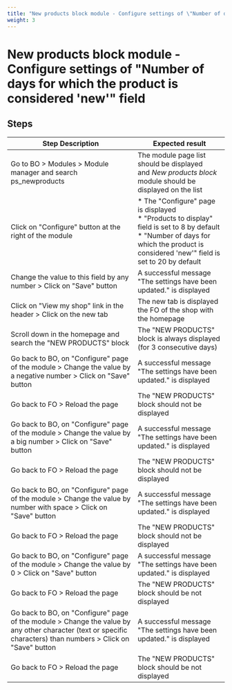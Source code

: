 ```yaml
---
title: "New products block module - Configure settings of \"Number of days for which the product is considered \'new\'\" field"
weight: 3
---
```


# New products block module - Configure settings of \"Number of days for which the product is considered \'new\'\" field
## Steps
| Step Description | Expected result |
| ----- | ----- |
| Go to BO > Modules > Module manager and search ps_newproducts | The module page list should be displayed and *New products block* module should be displayed on the list |
| Click on "Configure" button at the right of the module | * The "Configure" page is displayed<br> * "Products to display" field is set to 8 by default<br> * "Number of days for which the product is considered 'new'" field is set to 20 by default |
| Change the value to this field by any number > Click on "Save" button | A successful message "The settings have been updated." is displayed |
| Click on "View my shop" link in the header > Click on the new tab | The new tab is displayed the FO of the shop with the homepage |
| Scroll down in the homepage and search the "NEW PRODUCTS" block | The "NEW PRODUCTS" block is always displayed (for 3 consecutive days) |
| Go back to BO, on "Configure" page of the module > Change the value by a negative number > Click on "Save" button | A successful message "The settings have been updated." is displayed |
| Go back to FO > Reload the page | The "NEW PRODUCTS" block should not be displayed |
| Go back to BO, on "Configure" page of the module > Change the value by a big number > Click on "Save" button | A successful message "The settings have been updated." is displayed |
| Go back to FO > Reload the page | The "NEW PRODUCTS" block should not be displayed |
| Go back to BO, on "Configure" page of the module > Change the value by number with space > Click on "Save" button | A successful message "The settings have been updated." is displayed |
| Go back to FO > Reload the page | The "NEW PRODUCTS" block should not be displayed |
| Go back to BO, on "Configure" page of the module > Change the value by 0 > Click on "Save" button | A successful message "The settings have been updated." is displayed |
| Go back to FO > Reload the page | The "NEW PRODUCTS" block should be not displayed |
| Go back to BO, on "Configure" page of the module > Change the value by any other character (text or specific characters) than numbers > Click on "Save" button | A successful message "The settings have been updated." is displayed |
| Go back to FO > Reload the page | The "NEW PRODUCTS" block should be not displayed |
